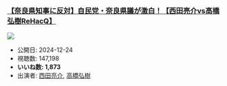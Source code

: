 ### [【奈良県知事に反対】自民党・奈良県議が激白！【西田亮介vs高橋弘樹ReHacQ】](https://www.youtube.com/watch?v=m9zChiblH4I)
[![](https://img.youtube.com/vi/m9zChiblH4I/sddefault.jpg)](https://www.youtube.com/watch?v=m9zChiblH4I)
-   公開日: 2024-12-24
-   視聴数: 147,198
-   **いいね数: 1,873**
-   出演者: [西田亮介](/rehacq_fan/people/西田亮介 "wikilink"), [高橋弘樹](/rehacq_fan/people/高橋弘樹 "wikilink")
